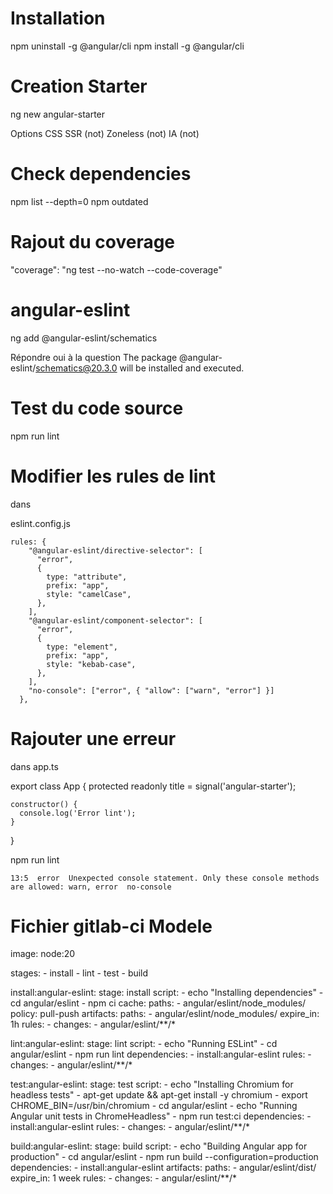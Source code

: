 
# Installation
  npm uninstall -g @angular/cli
  npm install -g @angular/cli

# Creation Starter
  ng new angular-starter

  Options
    CSS
    SSR (not)
    Zoneless (not)
    IA (not)

# Check dependencies
  npm list --depth=0
  npm outdated

# Rajout du coverage
  "coverage": "ng test --no-watch --code-coverage"


# angular-eslint

  ng add @angular-eslint/schematics

  Répondre oui à la question
  The package @angular-eslint/schematics@20.3.0 will be installed and executed.

# Test du code source
  npm run lint

# Modifier les rules de lint
  dans 

  eslint.config.js

    rules: {
        "@angular-eslint/directive-selector": [
          "error",
          {
            type: "attribute",
            prefix: "app",
            style: "camelCase",
          },
        ],
        "@angular-eslint/component-selector": [
          "error",
          {
            type: "element",
            prefix: "app",
            style: "kebab-case",
          },
        ],
        "no-console": ["error", { "allow": ["warn", "error"] }]
      },

# Rajouter une erreur

dans app.ts

  export class App {
    protected readonly title = signal('angular-starter');

    constructor() {
      console.log('Error lint');
    }
  }

  npm run lint

    13:5  error  Unexpected console statement. Only these console methods are allowed: warn, error  no-console


# Fichier gitlab-ci Modele

  image: node:20

  stages:
    - install
    - lint
    - test
    - build

  install:angular-eslint:
    stage: install
    script:
      - echo "Installing dependencies"
      - cd angular/eslint
      - npm ci
    cache:
      paths:
        - angular/eslint/node_modules/
      policy: pull-push
    artifacts:
      paths:
        - angular/eslint/node_modules/
      expire_in: 1h
    rules:
      - changes:
          - angular/eslint/**/*

  lint:angular-eslint:
    stage: lint
    script:
      - echo "Running ESLint"
      - cd angular/eslint
      - npm run lint
    dependencies:
      - install:angular-eslint
    rules:
      - changes:
          - angular/eslint/**/*

  test:angular-eslint:
    stage: test
    script:
      - echo "Installing Chromium for headless tests"
      - apt-get update && apt-get install -y chromium
      - export CHROME_BIN=/usr/bin/chromium
      - cd angular/eslint
      - echo "Running Angular unit tests in ChromeHeadless"
      - npm run test:ci
    dependencies:
      - install:angular-eslint
    rules:
      - changes:
          - angular/eslint/**/*

  build:angular-eslint:
    stage: build
    script:
      - echo "Building Angular app for production"
      - cd angular/eslint
      - npm run build --configuration=production
    dependencies:
      - install:angular-eslint
    artifacts:
      paths:
        - angular/eslint/dist/
      expire_in: 1 week
    rules:
      - changes:
          - angular/eslint/**/*
